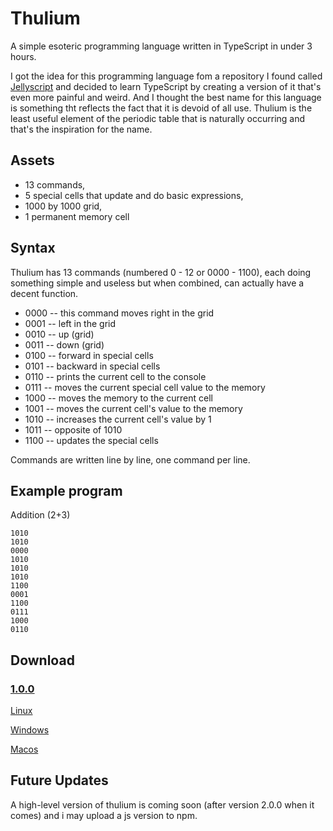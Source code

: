 # Thulium
 A simple esoteric programming language written in TypeScript in under 3 hours.

 I got the idea for this programming language fom a repository I found called [Jellyscript](https://github.com/nguyenphuminh/Jellyscript) and decided to learn TypeScript by creating a version of it that's even more painful and weird. And I thought the best name for this language is something tht reflects the fact that it is devoid of all use. Thulium is the least useful element of the periodic table that is naturally occurring and that's the inspiration for the name.

## Assets
 - 13 commands,
 - 5 special cells that update and do basic expressions,
 - 1000 by 1000 grid,
 - 1 permanent memory cell

## Syntax
 Thulium has 13 commands (numbered 0 - 12 or 0000 - 1100), each doing something simple and useless but when combined, can actually have a decent function.

 - 0000 -- this command moves right in the grid
 - 0001 -- left in the grid
 - 0010 -- up (grid)
 - 0011 -- down (grid)
 - 0100 -- forward in special cells
 - 0101 -- backward in special cells
 - 0110 -- prints the current cell to the console
 - 0111 -- moves the current special cell value to the memory
 - 1000 -- moves the memory to the current cell
 - 1001 -- moves the current cell's value to the memory
 - 1010 -- increases the current cell's value by 1
 - 1011 -- opposite of 1010
 - 1100 -- updates the special cells

 Commands are written line by line, one command per line.

## Example program

 Addition (2+3)

    1010
    1010
    0000
    1010
    1010
    1010
    1100
    0001
    1100
    0111
    1000
    0110

## Download

### [1.0.0](https://github.com/JavaCode7/Thulium/tree/v1.0.0)

 [Linux](https://github.com/JavaCode7/Thulium/releases/download/v1.0.0/thulium-linux)

 [Windows](https://github.com/JavaCode7/Thulium/releases/download/v1.0.0/thulium-win.exe)

 [Macos](https://github.com/JavaCode7/Thulium/releases/download/v1.0.0/thulium-macos)

## Future Updates

 A high-level version of thulium is coming soon (after version 2.0.0 when it comes) and i may upload a js version to npm.
